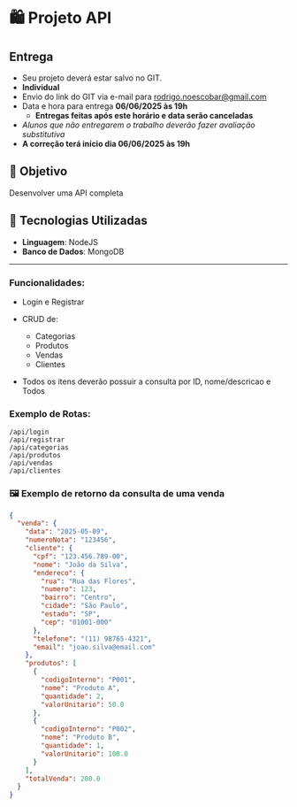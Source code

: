 # 🛍️ Projeto API

## Entrega
- Seu projeto deverá estar salvo no GIT.
- **Individual**
- Envio do link do GIT via e-mail para rodrigo.noescobar@gmail.com
- Data e hora para entrega **06/06/2025 às 19h**
    - **Entregas feitas após este horário e data serão canceladas**
- *Alunos que não entregarem o trabalho deverão fazer avaliação substitutiva*
- **A correção terá início dia 06/06/2025 às 19h**

## 🎯 Objetivo

Desenvolver uma API completa

## 🧰 Tecnologias Utilizadas

- **Linguagem**: NodeJS
- **Banco de Dados**: MongoDB

---

### Funcionalidades:
- Login e Registrar
- CRUD de:
  - Categorias
  - Produtos
  - Vendas
  - Clientes 

- Todos os itens deverão possuir a consulta por ID, nome/descricao e Todos 

### Exemplo de Rotas:
```
/api/login
/api/registrar
/api/categorias
/api/produtos
/api/vendas
/api/clientes
```

### 🖼️ Exemplo de retorno da consulta de uma venda

```json
{
  "venda": {
    "data": "2025-05-09",
    "numeroNota": "123456",
    "cliente": {
      "cpf": "123.456.789-00",
      "nome": "João da Silva",
      "endereco": {
        "rua": "Rua das Flores",
        "numero": 123,
        "bairro": "Centro",
        "cidade": "São Paulo",
        "estado": "SP",
        "cep": "01001-000"
      },
      "telefone": "(11) 98765-4321",
      "email": "joao.silva@email.com"
    },
    "produtos": [
      {
        "codigoInterno": "P001",
        "nome": "Produto A",
        "quantidade": 2,
        "valorUnitario": 50.0
      },
      {
        "codigoInterno": "P002",
        "nome": "Produto B",
        "quantidade": 1,
        "valorUnitario": 100.0
      }
    ],
    "totalVenda": 200.0
  }
}
```
